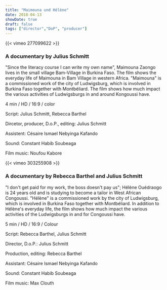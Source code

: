 ```yaml
---
title: "Maimouna und Hélène"
date: 2018-04-13
showDate: true
draft: false
tags: ["director","DoP", "producer"]
---
```


{{< vimeo 277099622 >}}


### A documentary by Julius Schmitt

"Since the literacy course I can write my own name", Maimouna Zaongo lives in the small village Bam-Village in Burkina Faso.
The film shows the everyday life of Maimouna in Bam Village in western Africa. "Maimouna" is a commissioned work of the city of Ludwigsburg, which is involved in Burkina Faso together with Montbéliard.
The film shows how much impact the various activities of Ludwigsburgs in and around Kongoussi have. 

4 min / HD / 16:9 / color    

Script: Julius Schmitt, Rebecca Barthel    

Dircetor, producer, D.o.P., editing: Julius Schmitt    

Assistent: Césaire Ismael Nebyinga Kafando   

Sound: Constant Habib Soubeaga   

Film music: Noufou Kabore   


{{< vimeo 303255908 >}}

### A documentary by Rebecca Barthel and Julius Schmitt

"I don't get paid for my work, the boss doesn't pay us"; Hélène Ouédraogo is 24 years old and is studying to become a tailor in West African Congoussi.
"Hélène" is a commissioned work by the city of Ludwigsburg, which is involved in Burkina Faso together with Montbéliard.
In addition to Hélène's everyday life, the film shows how much impact the various activities of the Ludwigsburgs in and for Congoussi have.

5 min / HD / 16:9 / Colour

Script: Rebecca Barthel, Julius Schmitt

Director, D.o.P.: Julius Schmitt

Production, editing: Rebecca Barthel

Assistant: Césaire Ismael Nebyinga Kafando

Sound: Constant Habib Soubeaga

Film music: Max Clouth 
